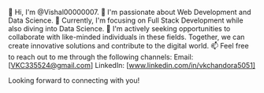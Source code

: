 
👋 Hi, I'm @Vishal00000007.
👀 I'm passionate about Web Development and Data Science.
🌱 Currently, I'm focusing on Full Stack Development while also diving into Data Science.
💞️ I'm actively seeking opportunities to collaborate with like-minded individuals in these fields. Together, we can create innovative solutions and contribute to the digital world.
📫 Feel free to reach out to me through the following channels:
Email: [VKC335524@gmail.com]
LinkedIn: [www.linkedin.com/in/vkchandora5051]

Looking forward to connecting with you!

<!---
Vishal00000007/Vishal00000007 is a ✨ special ✨ repository because its `README.md` (this file) appears on your GitHub profile.
You can click the Preview link to take a look at your changes.
--->
